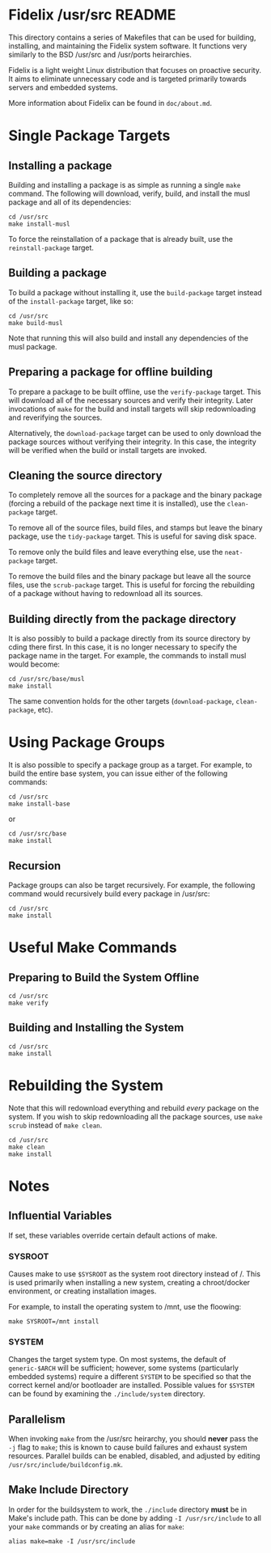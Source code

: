 Fidelix /usr/src README
================================================================================

This directory contains a series of Makefiles that can be used for building,
installing, and maintaining the Fidelix system software. It functions very
similarly to the BSD /usr/src and /usr/ports heirarchies.

Fidelix is a light weight Linux distribution that focuses on proactive
security. It aims to eliminate unnecessary code and is targeted primarily
towards servers and embedded systems.

More information about Fidelix can be found in `doc/about.md`.

# Single Package Targets

## Installing a package

Building and installing a package is as simple as running a single `make`
command. The following will download, verify, build, and install the musl
package and all of its dependencies:

    cd /usr/src
    make install-musl

To force the reinstallation of a package that is already built, use the
`reinstall-package` target.

## Building a package

To build a package without installing it, use the `build-package` target
instead of the `install-package` target, like so:

    cd /usr/src
    make build-musl

Note that running this will also build and install any dependencies of the
musl package.

## Preparing a package for offline building

To prepare a package to be built offline, use the `verify-package` target. This
will download all of the necessary sources and verify their integrity. Later
invocations of `make` for the build and install targets will skip redownloading
and reverifying the sources.

Alternatively, the `download-package` target can be used to only download the
package sources without verifying their integrity. In this case, the integrity
will be verified when the build or install targets are invoked.

## Cleaning the source directory

To completely remove all the sources for a package and the binary package
(forcing a rebuild of the package next time it is installed), use the
`clean-package` target.

To remove all of the source files, build files, and stamps but leave the
binary package, use the `tidy-package` target. This is useful for saving
disk space.

To remove only the build files and leave everything else, use the
`neat-package` target.

To remove the build files and the binary package but leave all the source
files, use the `scrub-package` target. This is useful for forcing the
rebuilding of a package without having to redownload all its sources.

## Building directly from the package directory

It is also possibly to build a package directly from its source directory by
cding there first. In this case, it is no longer necessary to specify the
package name in the target. For example, the commands to install musl would
become:

    cd /usr/src/base/musl
    make install

The same convention holds for the other targets (`download-package`,
`clean-package`, etc).

# Using Package Groups

It is also possible to specify a package group as a target. For example, to
build the entire base system, you can issue either of the following commands:

    cd /usr/src
    make install-base

or

    cd /usr/src/base
    make install

## Recursion

Package groups can also be target recursively. For example, the following
command would recursively build every package in /usr/src:

    cd /usr/src
    make install

# Useful Make Commands

## Preparing to Build the System Offline

    cd /usr/src
    make verify

## Building and Installing the System

    cd /usr/src
    make install

# Rebuilding the System

Note that this will redownload everything and rebuild *every* package on the
system. If you wish to skip redownloading all the package sources, use
`make scrub` instead of `make clean`.

    cd /usr/src
    make clean
    make install

# Notes

## Influential Variables

If set, these variables override certain default actions of make.

### SYSROOT

Causes make to use `$SYSROOT` as the system root directory instead of /. This
is used primarily when installing a new system, creating a chroot/docker
environment, or creating installation images.

For example, to install the operating system to /mnt, use the floowing:

    make SYSROOT=/mnt install

### SYSTEM

Changes the target system type. On most systems, the default of `generic-$ARCH`
will be sufficient; however, some systems (particularly embedded systems)
require a different `SYSTEM` to be specified so that the correct kernel and/or
bootloader are installed. Possible values for `$SYSTEM` can be found by
examining the `./include/system` directory.

## Parallelism

When invoking `make` from the /usr/src heirarchy, you should **never** pass the
`-j` flag to `make`; this is known to cause build failures and exhaust system
resources. Parallel builds can be enabled, disabled, and adjusted by editing
`/usr/src/include/buildconfig.mk`.

## Make Include Directory

In order for the buildsystem to work, the `./include` directory **must** be in
Make's include path. This can be done by adding `-I /usr/src/include` to all
your `make` commands or by creating an alias for `make`:

    alias make=make -I /usr/src/include

